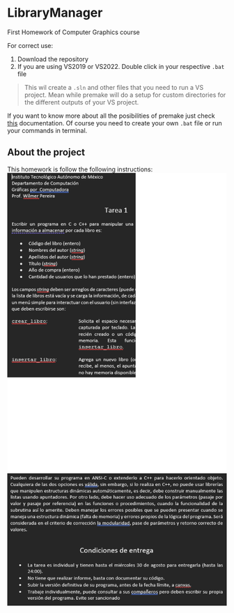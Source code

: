 # LibraryManager

First Homework of Computer Graphics course

For correct use:

1. Download the repository
2. If you are using VS2019 or VS2022. Double click in your respective `.bat` file
> This wil create a `.sln` and other files that you need to run a VS project. Mean while premake will do a setup for custom directories for the different outputs of your VS  project.

If you want to know more about all the posibilities of premake just check [this](https://premake.github.io/docs/Using-Premake) documentation. Of course you need to create your own `.bat` file or run your commands in terminal.

## About the project

This homework is follow the following instructions:
![HomeWork instructions 1](./src/assets/screenshot1.png)
![HomeWork instructions 2](./src/assets/screenshot2.png)
